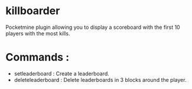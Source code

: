 # killboarder
Pocketmine plugin allowing you to display a scoreboard with the first 10 players with the most kills.

# Commands :
- setleaderboard : Create a leaderboard.
- deleteleaderboard : Delete leaderboards in 3 blocks around the player.

